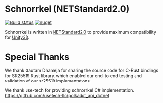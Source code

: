 # Schnorrkel (NETStandard2.0)
[![Build status](https://ci.appveyor.com/api/projects/status/iloh1v3ycii93n0c?svg=true)](https://ci.appveyor.com/project/darkfriend77/schnorrkel)
[![nuget](https://img.shields.io/nuget/v/Schnorrkel)](https://ci.appveyor.com/project/darkfriend77/schnorrkel/build/artifacts)

Schnorrkel is written in [NETStandard2.0](https://docs.microsoft.com/en-us/dotnet/standard/net-standard) to provide maximum compatibility for [Unity3D](https://docs.unity3d.com/2020.2/Documentation/Manual/dotnetProfileSupport.html).

# Special Thanks

We thank Gautam Dhameja for sharing the source code for C-Rust bindings for SR25519 Rust library, which enabled our end-to-end testing and validation of our sr25519 implementations.

We thank use-tech for providing schnorrkel C# implementation. https://github.com/usetech-llc/polkadot_api_dotnet
